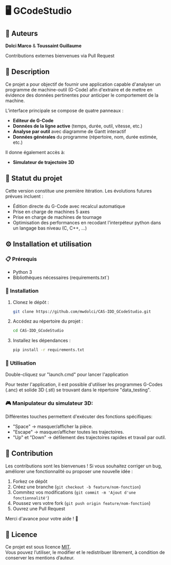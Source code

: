 # 🖥️ GCodeStudio

## 👥 Auteurs
**Dolci Marco** & **Toussaint Guillaume**  
  
Contributions externes bienvenues via Pull Request

## 🧾 Description
Ce projet a pour objectif de fournir une application capable d'analyser un programme de machine-outil (G-Code) afin d'extraire et de mettre en évidence des données pertinentes pour anticiper le comportement de la machine.  

L’interface principale se compose de quatre panneaux :
- **Editeur de G-Code**
- **Données de la ligne active** (temps, durée, outil, vitesse, etc.)
- **Analyse par outil** avec diagramme de Gantt interactif
- **Données générales** du programme (répertoire, nom, durée estimée, etc.)

Il donne également accès à:
- **Simulateur de trajectoire 3D**

## 🚧 Statut du projet
Cette version constitue une première itération. Les évolutions futures prévues incluent :
- Édition directe du G-Code avec recalcul automatique
- Prise en charge de machines 5 axes
- Prise en charge de machines de tournage
- Optimisation des performances en recodant l'interpéteur python dans un langage bas niveau (C, C++, ...)

## ⚙️ Installation et utilisation
### 📋 Prérequis
- Python 3
- Bibliothèques nécessaires (requirements.txt`)

### 💾 Installation
1. Clonez le dépôt :
   ```bash
   git clone https://github.com/mwdolci/CAS-IDD_GCodeStudio.git
   ```
2. Accédez au répertoire du projet :
   ```bash
   cd CAS-IDD_GCodeStudio
   ```
3. Installez les dépendances :
   ```bash
   pip install -r requirements.txt
   ```

### 🚀 Utilisation
Double-cliquez sur "launch.cmd" pour lancer l'application

Pour tester l'application, il est possible d'utiliser les programmes G-Codes (.anc) et solide 3D (.stl) se trouvant dans le répertoire "data_testing".

### 🎮 Manipulateur du simulateur 3D:

Différentes touches permettent d'exécuter des fonctions spécifiques:
- "Space" → masquer/afficher la pièce.
- "Escape" → masquer/afficher toutes les trajectoires.
- "Up" et "Down" → défilement des trajectoires rapides et travail par outil.

## 🎯 Contribution

Les contributions sont les bienvenues ! Si vous souhaitez corriger un bug, améliorer une fonctionnalité ou proposer une nouvelle idée :

1. Forkez ce dépôt
2. Créez une branche (`git checkout -b feature/nom-fonction`)
3. Commitez vos modifications (`git commit -m 'Ajout d'une fonctionnalité'`)
4. Poussez vers votre fork (`git push origin feature/nom-fonction`)
5. Ouvrez une Pull Request

Merci d'avance pour votre aide ! 🙌

## 📄 Licence

Ce projet est sous licence [MIT](./LICENSE).  
Vous pouvez l’utiliser, le modifier et le redistribuer librement, à condition de conserver les mentions d’auteur.